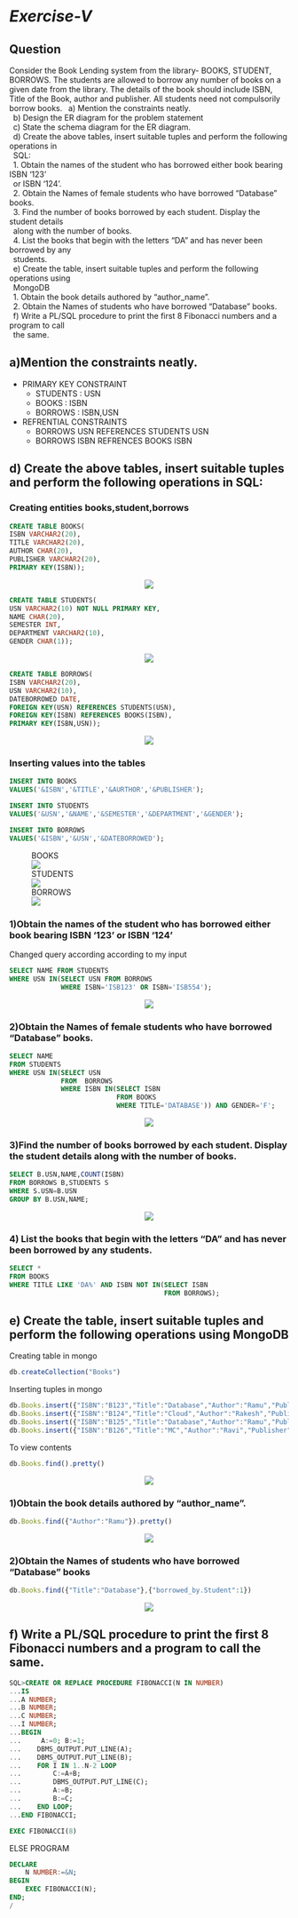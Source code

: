 # *Exercise-V*

## Question

Consider the Book Lending system from the library- BOOKS, STUDENT, BORROWS. The
students are allowed to borrow any number of books on a given date from the library. The details of
the book should include ISBN, Title of the Book, author and publisher. All students need not
compulsorily borrow books.
&ensp;a) Mention the constraints neatly.<br>
&ensp;b) Design the ER diagram for the problem statement<br>
&ensp;c) State the schema diagram for the ER diagram.<br>
&ensp;d) Create the above tables, insert suitable tuples and perform the following operations in<br>
&ensp;SQL:<br>
&ensp;1. Obtain the names of the student who has borrowed either book bearing ISBN ‘123’<br>
&ensp;or ISBN ‘124’.<br>
&ensp;2. Obtain the Names of female students who have borrowed “Database” books.<br>
&ensp;3. Find the number of books borrowed by each student. Display the student details<br>
&ensp;along with the number of books.<br>
&ensp;4. List the books that begin with the letters “DA” and has never been borrowed by any<br>
&ensp;students.<br>
&ensp;e) Create the table, insert suitable tuples and perform the following operations using<br>
&ensp;MongoDB<br>
&ensp;1. Obtain the book details authored by “author_name”.<br>
&ensp;2. Obtain the Names of students who have borrowed “Database” books.<br>
&ensp;f) Write a PL/SQL procedure to print the first 8 Fibonacci numbers and a program to call<br>
&ensp;the same.<br>

## a)Mention the constraints neatly.
- PRIMARY KEY CONSTRAINT
    - STUDENTS : USN
    - BOOKS : ISBN
    - BORROWS : ISBN,USN
- REFRENTIAL CONSTRAINTS
    - BORROWS USN REFERENCES STUDENTS USN
    - BORROWS ISBN REFRENCES BOOKS ISBN


## d) Create the above tables, insert suitable tuples and perform the following operations in SQL:
### Creating entities books,student,borrows
```SQL
CREATE TABLE BOOKS(
ISBN VARCHAR2(20),
TITLE VARCHAR2(20),
AUTHOR CHAR(20),
PUBLISHER VARCHAR2(20),
PRIMARY KEY(ISBN));
```
<P ALIGN="CENTER"><IMG SRC="https://github.com/MXNXV-ERR/SQL_SCRIPTS/blob/main/IMGS/Q51.png?raw=True"></P>

```SQL
CREATE TABLE STUDENTS(
USN VARCHAR2(10) NOT NULL PRIMARY KEY,
NAME CHAR(20),
SEMESTER INT,
DEPARTMENT VARCHAR2(10),
GENDER CHAR(1));
```
<P ALIGN="CENTER"><IMG SRC="https://github.com/MXNXV-ERR/SQL_SCRIPTS/blob/main/IMGS/Q52.png?raw=True"></P>

```SQL
CREATE TABLE BORROWS( 
ISBN VARCHAR2(20), 
USN VARCHAR2(10), 
DATEBORROWED DATE, 
FOREIGN KEY(USN) REFERENCES STUDENTS(USN), 
FOREIGN KEY(ISBN) REFERENCES BOOKS(ISBN), 
PRIMARY KEY(ISBN,USN));
```
<P ALIGN="CENTER"><IMG SRC="https://github.com/MXNXV-ERR/SQL_SCRIPTS/blob/main/IMGS/Q53.png?raw=True"></P>

### Inserting values into the tables

```SQL
INSERT INTO BOOKS 
VALUES('&ISBN','&TITLE','&AURTHOR','&PUBLISHER');
```
```SQL
INSERT INTO STUDENTS
VALUES('&USN','&NAME','&SEMESTER','&DEPARTMENT','&GENDER');
```
```SQL
INSERT INTO BORROWS
VALUES('&ISBN','&USN','&DATEBORROWED');
```
<FIGURE>
<FIGCAPTION>BOOKS</FIGCAPTION>
<IMG SRC="https://github.com/MXNXV-ERR/SQL_SCRIPTS/blob/main/IMGS/Q54.png?raw=True">
<FIGCAPTION>STUDENTS</FIGCAPTION>
<IMG SRC="https://github.com/MXNXV-ERR/SQL_SCRIPTS/blob/main/IMGS/Q55.png?raw=True">
<FIGCAPTION>BORROWS</FIGCAPTION>
<IMG SRC="https://github.com/MXNXV-ERR/SQL_SCRIPTS/blob/main/IMGS/Q56.png?raw=True">
</FIGURE>

### 1)Obtain the names of the student who has borrowed either book bearing ISBN ‘123’ or ISBN ‘124’
Changed query according according to my input
```sql
SELECT NAME FROM STUDENTS
WHERE USN IN(SELECT USN FROM BORROWS
             WHERE ISBN='ISB123' OR ISBN='ISB554');
```
<P ALIGN="CENTER"><IMG SRC="https://github.com/MXNXV-ERR/SQL_SCRIPTS/blob/main/IMGS/Q5D1.png?raw=True"></P>

### 2)Obtain the Names of female students who have borrowed “Database” books.
```SQL
SELECT NAME
FROM STUDENTS
WHERE USN IN(SELECT USN 
             FROM  BORROWS
             WHERE ISBN IN(SELECT ISBN 
                           FROM BOOKS
                           WHERE TITLE='DATABASE')) AND GENDER='F';
```

<P ALIGN="CENTER"><IMG SRC="https://github.com/MXNXV-ERR/SQL_SCRIPTS/blob/main/IMGS/Q5D2.png?raw=True"></P>

### 3)Find the number of books borrowed by each student. Display the student details along with the number of books.
```SQL
SELECT B.USN,NAME,COUNT(ISBN)
FROM BORROWS B,STUDENTS S
WHERE S.USN=B.USN
GROUP BY B.USN,NAME;
```

<P ALIGN="CENTER"><IMG SRC="https://github.com/MXNXV-ERR/SQL_SCRIPTS/blob/main/IMGS/Q5D3.png?raw=True"></P>

### 4) List the books that begin with the letters “DA” and has never been borrowed by any students.
```sql
SELECT *
FROM BOOKS 
WHERE TITLE LIKE 'DA%' AND ISBN NOT IN(SELECT ISBN
                                       FROM BORROWS);
```

## e) Create the table, insert suitable tuples and perform the following operations using MongoDB

Creating table in mongo
```javascript
db.createCollection("Books")
```

Inserting tuples in mongo
```javascript
db.Books.insert({"ISBN":"B123","Title":"Database","Author":"Ramu","Publisher":"Sharma","borrowed_by":{"Student":"Owais","USN":"IS081","Dept":"ISE"}})
db.Books.insert({"ISBN":"B124","Title":"Cloud","Author":"Rakesh","Publisher":"Verma","borrowed_by":{"Student":"Maitri","USN":"CS067","Dept":"CSE"}})
db.Books.insert({"ISBN":"B125","Title":"Database","Author":"Ramu","Publisher":"Sharma","borrowed_by":{"Student":"Jeevika","USN":"IS055","Dept":"ISE"}})
db.Books.insert({"ISBN":"B126","Title":"MC","Author":"Ravi","Publisher":"Cengage","borrowed_by":{"Student":"Prajwal","USN":"CS085","Dept":"CSE"}})
```

To view contents
```javascript
db.Books.find().pretty()
```
<P ALIGN="CENTER"><IMG SRC="https://github.com/MXNXV-ERR/SQL_SCRIPTS/blob/main/IMGS/Q5E0.png?raw=True"></P>

### 1)Obtain the book details authored by “author_name”.
```javascript 
db.Books.find({"Author":"Ramu"}).pretty()
```
<P ALIGN="CENTER"><IMG SRC="https://github.com/MXNXV-ERR/SQL_SCRIPTS/blob/main/IMGS/Q5E1.png?raw=True"></P>

### 2)Obtain the Names of students who have borrowed “Database” books
``` javascript
db.Books.find({"Title":"Database"},{"borrowed_by.Student":1})
```
<P ALIGN="CENTER"><IMG SRC="https://github.com/MXNXV-ERR/SQL_SCRIPTS/blob/main/IMGS/Q5E2.png?raw=True"></P>



## f) Write a PL/SQL procedure to print the first 8 Fibonacci numbers and a program to call the same.

```SQL
SQL>CREATE OR REPLACE PROCEDURE FIBONACCI(N IN NUMBER)
...IS
...A NUMBER;
...B NUMBER;
...C NUMBER;
...I NUMBER;
...BEGIN
...     A:=0; B:=1;
...    DBMS_OUTPUT.PUT_LINE(A);
...    DBMS_OUTPUT.PUT_LINE(B);
...    FOR I IN 1..N-2 LOOP
...        C:=A+B;
...        DBMS_OUTPUT.PUT_LINE(C);
...        A:=B;
...        B:=C;
...    END LOOP;
...END FIBONACCI;
```


```sql
EXEC FIBONACCI(8)
```


ELSE PROGRAM

```SQL
DECLARE
    N NUMBER:=&N;
BEGIN
    EXEC FIBONACCI(N);
END;
/
```